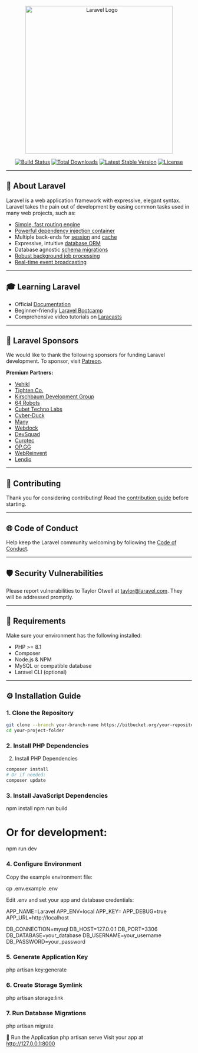 <p align="center">
  <a href="https://laravel.com" target="_blank">
    <img src="https://raw.githubusercontent.com/laravel/art/master/logo-lockup/5%20SVG/2%20CMYK/1%20Full%20Color/laravel-logolockup-cmyk-red.svg" width="400" alt="Laravel Logo">
  </a>
</p>

<p align="center">
  <a href="https://github.com/laravel/framework/actions"><img src="https://github.com/laravel/framework/workflows/tests/badge.svg" alt="Build Status"></a>
  <a href="https://packagist.org/packages/laravel/framework"><img src="https://img.shields.io/packagist/dt/laravel/framework" alt="Total Downloads"></a>
  <a href="https://packagist.org/packages/laravel/framework"><img src="https://img.shields.io/packagist/v/laravel/framework" alt="Latest Stable Version"></a>
  <a href="https://packagist.org/packages/laravel/framework"><img src="https://img.shields.io/packagist/l/laravel/framework" alt="License"></a>
</p>

---

## 📖 About Laravel

Laravel is a web application framework with expressive, elegant syntax. Laravel takes the pain out of development by easing common tasks used in many web projects, such as:

- [Simple, fast routing engine](https://laravel.com/docs/routing)
- [Powerful dependency injection container](https://laravel.com/docs/container)
- Multiple back-ends for [session](https://laravel.com/docs/session) and [cache](https://laravel.com/docs/cache)
- Expressive, intuitive [database ORM](https://laravel.com/docs/eloquent)
- Database agnostic [schema migrations](https://laravel.com/docs/migrations)
- [Robust background job processing](https://laravel.com/docs/queues)
- [Real-time event broadcasting](https://laravel.com/docs/broadcasting)

---

## 🎓 Learning Laravel

- Official [Documentation](https://laravel.com/docs)
- Beginner-friendly [Laravel Bootcamp](https://bootcamp.laravel.com)
- Comprehensive video tutorials on [Laracasts](https://laracasts.com)

---

## 💖 Laravel Sponsors

We would like to thank the following sponsors for funding Laravel development. To sponsor, visit [Patreon](https://patreon.com/taylorotwell).

**Premium Partners:**

- [Vehikl](https://vehikl.com/)
- [Tighten Co.](https://tighten.co)
- [Kirschbaum Development Group](https://kirschbaumdevelopment.com)
- [64 Robots](https://64robots.com)
- [Cubet Techno Labs](https://cubettech.com)
- [Cyber-Duck](https://cyber-duck.co.uk)
- [Many](https://www.many.co.uk)
- [Webdock](https://www.webdock.io/en)
- [DevSquad](https://devsquad.com)
- [Curotec](https://www.curotec.com/services/technologies/laravel/)
- [OP.GG](https://op.gg)
- [WebReinvent](https://webreinvent.com)
- [Lendio](https://lendio.com)

---

## 🤝 Contributing

Thank you for considering contributing! Read the [contribution guide](https://laravel.com/docs/contributions) before starting.

---

## 🌐 Code of Conduct

Help keep the Laravel community welcoming by following the [Code of Conduct](https://laravel.com/docs/contributions#code-of-conduct).

---

## 🛡 Security Vulnerabilities

Please report vulnerabilities to Taylor Otwell at [taylor@laravel.com](mailto:taylor@laravel.com). They will be addressed promptly.

---

## 🧰 Requirements

Make sure your environment has the following installed:

- PHP >= 8.1
- Composer
- Node.js & NPM
- MySQL or compatible database
- Laravel CLI (optional)

---

## ⚙️ Installation Guide

### 1. Clone the Repository

```bash
git clone --branch your-branch-name https://bitbucket.org/your-repository-name.git
cd your-project-folder
```

### 2. Install PHP Dependencies
2. Install PHP Dependencies
```bash
composer install
# Or if needed:
composer update
```

### 3. Install JavaScript Dependencies

npm install
npm run build

# Or for development:

npm run dev

### 4. Configure Environment
Copy the example environment file:

cp .env.example .env

Edit .env and set your app and database credentials:

APP_NAME=Laravel
APP_ENV=local
APP_KEY=
APP_DEBUG=true
APP_URL=http://localhost

DB_CONNECTION=mysql
DB_HOST=127.0.0.1
DB_PORT=3306
DB_DATABASE=your_database
DB_USERNAME=your_username
DB_PASSWORD=your_password

### 5. Generate Application Key

php artisan key:generate

### 6. Create Storage Symlink

php artisan storage:link

### 7. Run Database Migrations

php artisan migrate

🚀 Run the Application
php artisan serve
Visit your app at http://127.0.0.1:8000
